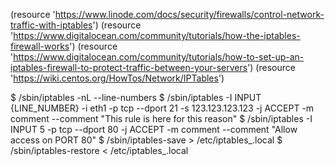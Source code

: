 (resource 'https://www.linode.com/docs/security/firewalls/control-network-traffic-with-iptables')
(resource 'https://www.digitalocean.com/community/tutorials/how-the-iptables-firewall-works')
(resource 'https://www.digitalocean.com/community/tutorials/how-to-set-up-an-iptables-firewall-to-protect-traffic-between-your-servers')
(resource 'https://wiki.centos.org/HowTos/Network/IPTables')

$ /sbin/iptables -nL --line-numbers
$ /sbin/iptables -I INPUT {LINE_NUMBER} -i eth1 -p tcp --dport 21 -s 123.123.123.123 -j ACCEPT -m comment --comment "This rule is here for this reason"
$ /sbin/iptables -I INPUT 5 -p tcp --dport 80 -j ACCEPT -m comment --comment "Allow access on PORT 80"
$ /sbin/iptables-save > /etc/iptables_<hostname>.local
$ /sbin/iptables-restore < /etc/iptables_<hostname>.local
